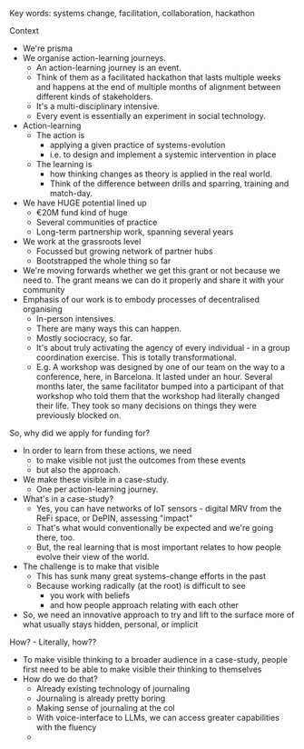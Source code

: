Key words: systems change, facilitation, collaboration, hackathon

Context
- We're prisma
- We organise action-learning journeys. 
	- An action-learning journey is an event. 
	- Think of them as a facilitated hackathon that lasts multiple weeks and happens at the end of multiple months of alignment between different kinds of stakeholders. 
	- It's a multi-disciplinary intensive. 
	- Every event is essentially an experiment in social technology. 
- Action-learning
	- The action is 
		- applying a given practice of systems-evolution
		- i.e. to design and implement a systemic intervention in place
	- The learning is 
		- how thinking changes as theory is applied in the real world. 
		- Think of the difference between drills and sparring, training and match-day. 
- We have HUGE potential lined up
	- €20M fund kind of huge
	- Several communities of practice
	- Long-term partnership work, spanning several years
- We work at the grassroots level
	- Focussed but growing network of partner hubs
	- Bootstrapped the whole thing so far
- We're moving forwards whether we get this grant or not because we need to. The grant means we can do it properly and share it with your community
- Emphasis of our work is to embody processes of decentralised organising 
	- In-person intensives. 
	- There are many ways this can happen. 
	- Mostly sociocracy, so far. 
	- It's about truly activating the agency of every individual - in a group coordination exercise. This is totally transformational. 
	- E.g. A workshop was designed by one of our team on the way to a conference, here, in Barcelona. It lasted under an hour. Several months later, the same facilitator bumped into a participant of that workshop who told them that the workshop had literally changed their life. They took so many decisions on things they were previously blocked on.

So, why did we apply for funding for?
- In order to learn from these actions, we need 
	- to make visible not just the outcomes from these events 
	- but also the approach. 
- We make these visible in a case-study. 
	- One per action-learning journey. 
- What's in a case-study? 
	- Yes, you can have networks of IoT sensors - digital MRV from the ReFi space, or DePIN, assessing "impact"
	- That's what would conventionally be expected and we're going there, too. 
	- But, the real learning that is most important relates to how people evolve their view of the world. 
- The challenge is to make that visible
	- This has sunk many great systems-change efforts in the past
	- Because working radically (at the root) is difficult to see 
		- you work with beliefs
		- and how people approach relating with each other
- So, we need an innovative approach to try and lift to the surface more of what usually stays hidden, personal, or implicit

How? - Literally, how??
- To make visible thinking to a broader audience in a case-study, people first need to be able to make visible their thinking to themselves 
- How do we do that? 
	- Already existing technology of journaling
	- Journaling is already pretty boring
	- Making sense of journaling at the col
	- With voice-interface to LLMs, we can access greater capabilities with the fluency 
	- 